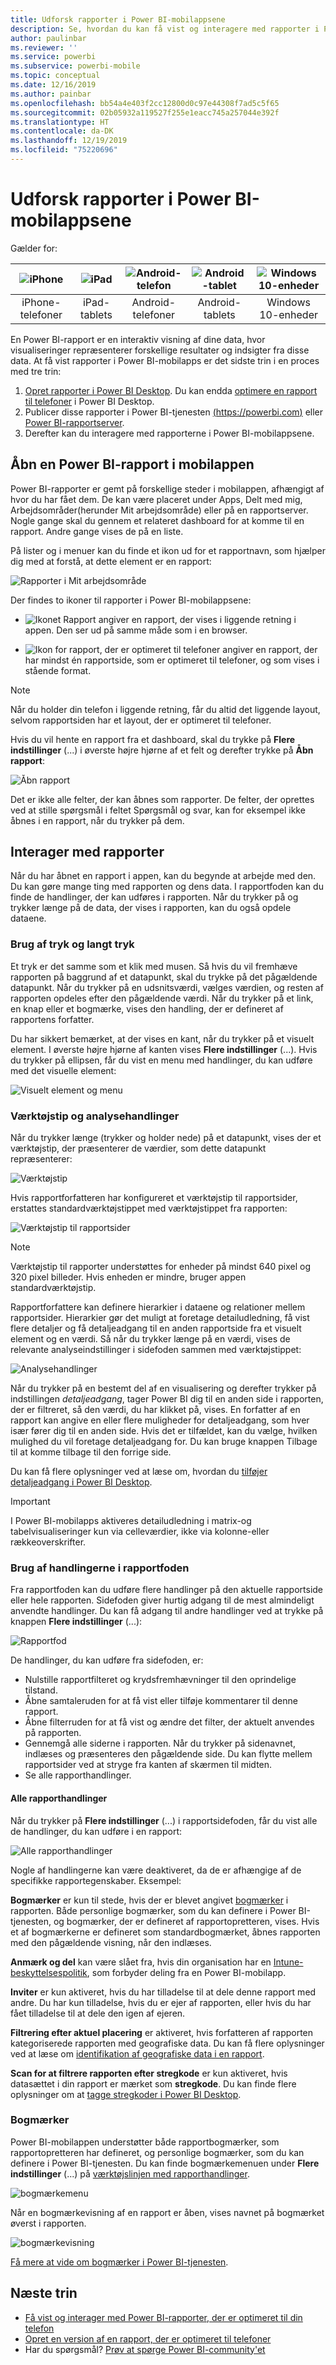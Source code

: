 ```yaml
---
title: Udforsk rapporter i Power BI-mobilappsene
description: Se, hvordan du kan få vist og interagere med rapporter i Power BI-mobilappsene på din telefon eller tablet. Du kan oprette rapporter i Power BI-tjenesten eller Power BI Desktop og derefter interagere med dem i mobilappsene.
author: paulinbar
ms.reviewer: ''
ms.service: powerbi
ms.subservice: powerbi-mobile
ms.topic: conceptual
ms.date: 12/16/2019
ms.author: painbar
ms.openlocfilehash: bb54a4e403f2cc12800d0c97e44308f7ad5c5f65
ms.sourcegitcommit: 02b05932a119527f255e1eacc745a257044e392f
ms.translationtype: HT
ms.contentlocale: da-DK
ms.lasthandoff: 12/19/2019
ms.locfileid: "75220696"
---
```

# <a name="explore-reports-in-the-power-bi-mobile-apps"></a>Udforsk rapporter i Power BI-mobilappsene
Gælder for:

| ![iPhone](././media/mobile-reports-in-the-mobile-apps/ios-logo-40-px.png) | ![iPad](././media/mobile-reports-in-the-mobile-apps/ios-logo-40-px.png) | ![Android-telefon](././media/mobile-reports-in-the-mobile-apps/android-logo-40-px.png) | ![Android-tablet](././media/mobile-reports-in-the-mobile-apps/android-logo-40-px.png) | ![Windows 10-enheder](./media/mobile-reports-in-the-mobile-apps/win-10-logo-40-px.png) |
|:---: |:---: |:---: |:---: |:---: |
| iPhone-telefoner |iPad-tablets |Android-telefoner |Android-tablets |Windows 10-enheder |

En Power BI-rapport er en interaktiv visning af dine data, hvor visualiseringer repræsenterer forskellige resultater og indsigter fra disse data. At få vist rapporter i Power BI-mobilapps er det sidste trin i en proces med tre trin:

1. [Opret rapporter i Power BI Desktop](../../desktop-report-view.md). Du kan endda [optimere en rapport til telefoner](mobile-apps-view-phone-report.md) i Power BI Desktop.
2. Publicer disse rapporter i Power BI-tjenesten [(https://powerbi.com)](https://powerbi.com) eller [Power BI-rapportserver](../../report-server/get-started.md).  
3. Derefter kan du interagere med rapporterne i Power BI-mobilappsene.

## <a name="open-a-power-bi-report-in-the-mobile-app"></a>Åbn en Power BI-rapport i mobilappen
Power BI-rapporter er gemt på forskellige steder i mobilappen, afhængigt af hvor du har fået dem. De kan være placeret under Apps, Delt med mig, Arbejdsområder(herunder Mit arbejdsområde) eller på en rapportserver. Nogle gange skal du gennem et relateret dashboard for at komme til en rapport. Andre gange vises de på en liste.

På lister og i menuer kan du finde et ikon ud for et rapportnavn, som hjælper dig med at forstå, at dette element er en rapport:

![Rapporter i Mit arbejdsområde](./media/mobile-reports-in-the-mobile-apps/reports-my-workspace.png)

Der findes to ikoner til rapporter i Power BI-mobilappsene:

* ![Ikonet Rapport](./media/mobile-reports-in-the-mobile-apps/report-default-icon.png) angiver en rapport, der vises i liggende retning i appen. Den ser ud på samme måde som i en browser.

* ![Ikon for rapport, der er optimeret til telefoner](./media/mobile-reports-in-the-mobile-apps/report-phone-icon.png) angiver en rapport, der har mindst én rapportside, som er optimeret til telefoner, og som vises i stående format.

> [!NOTE]
> Når du holder din telefon i liggende retning, får du altid det liggende layout, selvom rapportsiden har et layout, der er optimeret til telefoner.

Hvis du vil hente en rapport fra et dashboard, skal du trykke på **Flere indstillinger** (...) i øverste højre hjørne af et felt og derefter trykke på **Åbn rapport**:
  
  ![Åbn rapport](./media/mobile-reports-in-the-mobile-apps/power-bi-android-open-report-tile.png)
  
  Det er ikke alle felter, der kan åbnes som rapporter. De felter, der oprettes ved at stille spørgsmål i feltet Spørgsmål og svar, kan for eksempel ikke åbnes i en rapport, når du trykker på dem.
  
## <a name="interact-with-reports"></a>Interager med rapporter
Når du har åbnet en rapport i appen, kan du begynde at arbejde med den. Du kan gøre mange ting med rapporten og dens data. I rapportfoden kan du finde de handlinger, der kan udføres i rapporten. Når du trykker på og trykker længe på de data, der vises i rapporten, kan du også opdele dataene.

### <a name="using-tap-and-long-tap"></a>Brug af tryk og langt tryk
Et tryk er det samme som et klik med musen. Så hvis du vil fremhæve rapporten på baggrund af et datapunkt, skal du trykke på det pågældende datapunkt.
Når du trykker på en udsnitsværdi, vælges værdien, og resten af rapporten opdeles efter den pågældende værdi.
Når du trykker på et link, en knap eller et bogmærke, vises den handling, der er defineret af rapportens forfatter.

Du har sikkert bemærket, at der vises en kant, når du trykker på et visuelt element. I øverste højre hjørne af kanten vises **Flere indstillinger** (...). Hvis du trykker på ellipsen, får du vist en menu med handlinger, du kan udføre med det visuelle element:

![Visuelt element og menu](./media/mobile-reports-in-the-mobile-apps/report-visual-menu.png)

### <a name="tooltip-and-drill-actions"></a>Værktøjstip og analysehandlinger

Når du trykker længe (trykker og holder nede) på et datapunkt, vises der et værktøjstip, der præsenterer de værdier, som dette datapunkt repræsenterer:

![Værktøjstip](./media/mobile-reports-in-the-mobile-apps/report-tooltip.png)

Hvis rapportforfatteren har konfigureret et værktøjstip til rapportsider, erstattes standardværktøjstippet med værktøjstippet fra rapporten:

![Værktøjstip til rapportsider](./media/mobile-reports-in-the-mobile-apps/report-page-tooltip.png)

> [!NOTE]
> Værktøjstip til rapporter understøttes for enheder på mindst 640 pixel og 320 pixel billeder. Hvis enheden er mindre, bruger appen standardværktøjstip.

Rapportforfattere kan definere hierarkier i dataene og relationer mellem rapportsider. Hierarkier gør det muligt at foretage detailudledning, få vist flere detaljer og få detaljeadgang til en anden rapportside fra et visuelt element og en værdi. Så når du trykker længe på en værdi, vises de relevante analyseindstillinger i sidefoden sammen med værktøjstippet:

![Analysehandlinger](./media/mobile-reports-in-the-mobile-apps/report-drill-actions.png)


Når du trykker på en bestemt del af en visualisering og derefter trykker på indstillingen *detaljeadgang*, tager Power BI dig til en anden side i rapporten, der er filtreret, så den værdi, du har klikket på, vises. En forfatter af en rapport kan angive en eller flere muligheder for detaljeadgang, som hver især fører dig til en anden side. Hvis det er tilfældet, kan du vælge, hvilken mulighed du vil foretage detaljeadgang for. Du kan bruge knappen Tilbage til at komme tilbage til den forrige side.


Du kan få flere oplysninger ved at læse om, hvordan du [tilføjer detaljeadgang i Power BI Desktop](../../desktop-drillthrough.md).
   
   > [!IMPORTANT]
   > I Power BI-mobilapps aktiveres detailudledning i matrix-og tabelvisualiseringer kun via celleværdier, ikke via kolonne-eller rækkeoverskrifter.
   
   
   
### <a name="using-the-actions-in-the-report-footer"></a>Brug af handlingerne i rapportfoden
Fra rapportfoden kan du udføre flere handlinger på den aktuelle rapportside eller hele rapporten. Sidefoden giver hurtig adgang til de mest almindeligt anvendte handlinger. Du kan få adgang til andre handlinger ved at trykke på knappen **Flere indstillinger** (...):

![Rapportfod](./media/mobile-reports-in-the-mobile-apps/report-footer.png)

De handlinger, du kan udføre fra sidefoden, er:
* Nulstille rapportfilteret og krydsfremhævninger til den oprindelige tilstand.
* Åbne samtaleruden for at få vist eller tilføje kommentarer til denne rapport.
* Åbne filterruden for at få vist og ændre det filter, der aktuelt anvendes på rapporten.
* Gennemgå alle siderne i rapporten. Når du trykker på sidenavnet, indlæses og præsenteres den pågældende side.
Du kan flytte mellem rapportsider ved at stryge fra kanten af skærmen til midten.
* Se alle rapporthandlinger.

#### <a name="all-report-actions"></a>Alle rapporthandlinger
Når du trykker på **Flere indstillinger** (...) i rapportsidefoden, får du vist alle de handlinger, du kan udføre i en rapport:


![Alle rapporthandlinger](./media/mobile-reports-in-the-mobile-apps/power-bi-mobile-report-all-actions.png)

Nogle af handlingerne kan være deaktiveret, da de er afhængige af de specifikke rapportegenskaber.
Eksempel:

**Bogmærker** er kun til stede, hvis der er blevet angivet [bogmærker](mobile-reports-in-the-mobile-apps.md#bookmarks) i rapporten. Både personlige bogmærker, som du kan definere i Power BI-tjenesten, og bogmærker, der er defineret af rapportopretteren, vises. Hvis et af bogmærkerne er defineret som standardbogmærket, åbnes rapporten med den pågældende visning, når den indlæses.

**Anmærk og del** kan være slået fra, hvis din organisation har en [Intune-beskyttelsespolitik](https://docs.microsoft.com/intune/app-protection-policies), som forbyder deling fra en Power BI-mobilapp.

**Inviter** er kun aktiveret, hvis du har tilladelse til at dele denne rapport med andre. Du har kun tilladelse, hvis du er ejer af rapporten, eller hvis du har fået tilladelse til at dele den igen af ejeren.

**Filtrering efter aktuel placering** er aktiveret, hvis forfatteren af rapporten kategoriserede rapporten med geografiske data. Du kan få flere oplysninger ved at læse om [identifikation af geografiske data i en rapport](https://docs.microsoft.com/power-bi/desktop-mobile-geofiltering).

**Scan for at filtrere rapporten efter stregkode** er kun aktiveret, hvis datasættet i din rapport er mærket som **stregkode**. Du kan finde flere oplysninger om at [tagge stregkoder i Power BI Desktop](https://docs.microsoft.com/power-bi/desktop-mobile-barcodes).

### <a name="bookmarks"></a>Bogmærker

Power BI-mobilappen understøtter både rapportbogmærker, som rapportopretteren har defineret, og personlige bogmærker, som du kan definere i Power BI-tjenesten. Du kan finde bogmærkemenuen under **Flere indstillinger** (...) på [værktøjslinjen med rapporthandlinger](mobile-reports-in-the-mobile-apps.md#all-report-actions).

![bogmærkemenu](./media/mobile-reports-in-the-mobile-apps/power-bi-mobile-report-bookmark-menu.png)

Når en bogmærkevisning af en rapport er åben, vises navnet på bogmærket øverst i rapporten.

![bogmærkevisning](./media/mobile-reports-in-the-mobile-apps/power-bi-mobile-report-bookmark-title.png)

[Få mere at vide om bogmærker i Power BI-tjenesten](https://docs.microsoft.com/power-bi/consumer/end-user-bookmarks).

## <a name="next-steps"></a>Næste trin
* [Få vist og interager med Power BI-rapporter, der er optimeret til din telefon](mobile-apps-view-phone-report.md)
* [Opret en version af en rapport, der er optimeret til telefoner](../../desktop-create-phone-report.md)
* Har du spørgsmål? [Prøv at spørge Power BI-community'et](https://community.powerbi.com/)

